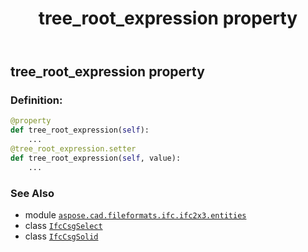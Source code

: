 ﻿---
title: tree_root_expression property
second_title: Aspose.CAD for Python via .NET API References
description: 
type: docs
weight: 60
url: /python-net/aspose.cad.fileformats.ifc.ifc2x3.entities/ifccsgsolid/tree_root_expression/
is_root: false
---

## tree_root_expression property

### Definition:
```python
@property
def tree_root_expression(self):
    ...
@tree_root_expression.setter
def tree_root_expression(self, value):
    ...
```

### See Also
* module [`aspose.cad.fileformats.ifc.ifc2x3.entities`](../../)
* class [`IfcCsgSelect`](/cad/python-net/aspose.cad.fileformats.ifc.ifc2x3.types/ifccsgselect)
* class [`IfcCsgSolid`](/cad/python-net/aspose.cad.fileformats.ifc.ifc2x3.entities/ifccsgsolid)

